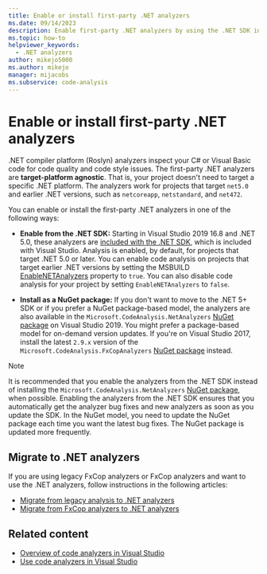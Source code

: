 ```yaml
---
title: Enable or install first-party .NET analyzers
ms.date: 09/14/2023
description: Enable first-party .NET analyzers by using the .NET SDK in Visual Studio or install a first-party analyzer as a NuGet package.
ms.topic: how-to
helpviewer_keywords:
  - .NET analyzers
author: mikejo5000
ms.author: mikejo
manager: mijacobs
ms.subservice: code-analysis
---
```


# Enable or install first-party .NET analyzers

.NET compiler platform (Roslyn) analyzers inspect your C# or Visual Basic code for code quality and code style issues. The first-party .NET analyzers are **target-platform agnostic**. That is, your project doesn't need to target a specific .NET platform. The analyzers work for projects that target `net5.0` and earlier .NET versions, such as `netcoreapp`, `netstandard`, and `net472`.

You can enable or install the first-party .NET analyzers in one of the following ways:

- **Enable from the .NET SDK:** Starting in Visual Studio 2019 16.8 and .NET 5.0, these analyzers are [included with the .NET SDK](/dotnet/fundamentals/code-analysis/overview), which is included with Visual Studio. Analysis is enabled, by default, for projects that target .NET 5.0 or later. You can enable code analysis on projects that target earlier .NET versions by setting the MSBUILD [EnableNETAnalyzers](/dotnet/core/project-sdk/msbuild-props#enablenetanalyzers) property to `true`. You can also disable code analysis for your project by setting `EnableNETAnalyzers` to `false`.

- **Install as a NuGet package:** If you don't want to move to the .NET 5+ SDK or if you prefer a NuGet package-based model, the analyzers are also available in the `Microsoft.CodeAnalysis.NetAnalyzers` [NuGet package](https://www.nuget.org/packages/Microsoft.CodeAnalysis.NetAnalyzers) on Visual Studio 2019. You might prefer a package-based model for on-demand version updates. If you're on Visual Studio 2017, install the latest `2.9.x` version of the `Microsoft.CodeAnalysis.FxCopAnalyzers` [NuGet package](https://www.nuget.org/packages/Microsoft.CodeAnalysis.FxCopAnalyzers/) instead.

> [!NOTE]
> It is recommended that you enable the analyzers from the .NET SDK instead of installing the `Microsoft.CodeAnalysis.NetAnalyzers` [NuGet package](https://www.nuget.org/packages/Microsoft.CodeAnalysis.NetAnalyzers), when possible. Enabling the analyzers from the .NET SDK ensures that you automatically get the analyzer bug fixes and new analyzers as soon as you update the SDK. In the NuGet model, you need to update the NuGet package each time you want the latest bug fixes. The NuGet package is updated more frequently.

## Migrate to .NET analyzers

If you are using legacy FxCop analyzers or FxCop analyzers and want to use the .NET analyzers, follow instructions in the following articles:

- [Migrate from legacy analysis to .NET analyzers](migrate-from-legacy-analysis-to-net-analyzers.md)
- [Migrate from FxCop analyzers to .NET analyzers](migrate-from-fxcop-analyzers-to-net-analyzers.md)

## Related content

- [Overview of code analyzers in Visual Studio](roslyn-analyzers-overview.md)
- [Use code analyzers in Visual Studio](use-roslyn-analyzers.md)
